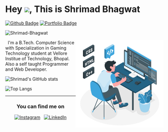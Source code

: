 # Hey <img src="https://raw.githubusercontent.com/MartinHeinz/MartinHeinz/master/wave.gif" width="30px">, This is Shrimad Bhagwat




[![Github Badge](https://img.shields.io/badge/Shrimad-Bhagwat-grey?style=flat&logo=github&logoColor=white&link=https://github.com/Shrimad-Bhagwat/)](https://www.github.com/Shrimad-Bhagwat/) [![Portfolio Badge](https://img.shields.io/badge/portfolio-web-blue?style=flat&link=https://shrimad-bhagwat.github.io/Portfolio//)](https://shrimad-bhagwat.github.io/Portfolio//) 
<p align=left> <img src=https://komarev.com/ghpvc/?username=Shrimad-Bhagwat alt=Shrimad-Bhagwat /> </p>


<img align="right" width="280" src="https://github.com/Shrimad-Bhagwat/Shrimad-Bhagwat/blob/main/assets/programmer-illustration.svg" alt="illustration" />

<p>  &nbsp; I'm a B.Tech. Computer Science with Specialization in Gaming Technology student at Vellore Institue of Technology, Bhopal.
<br> Also a self taught Programmer and Web Developer.</p>

![Shrimad's GitHub stats](https://github-readme-stats.vercel.app/api?username=Shrimad-Bhagwat&theme=dark&show_icons=true&border_radius=10)

<!-- <span align=right>[![GitHub Streak](http://github-readme-streak-stats.herokuapp.com?user=Shrimad-Bhagwat&theme=dark&border_radius=100)](https://git.io/streak-stats)</span> -->

<span align=left>![Top Langs](https://github-readme-stats.vercel.app/api/top-langs/?username=Shrimad-Bhagwat&theme=dark&layout=compact&border_radius=10)</span>



---
<!-- Actual text -->
<span align=center>
  
### You can find me on
  
[![Instagram][1.2]][1]    &nbsp; [![LinkedIn][2.2]][2]

 </apan>
<!-- Icons -->

[1.2]: https://image.flaticon.com/icons/png/32/174/174855.png
[2.2]: https://image.flaticon.com/icons/png/32/174/174857.png

<!-- Links to your social media accounts -->

[1]: https://www.instagram.com/shrimad.bhagwat/
[2]: https://www.linkedin.com/in/shrimad-bhagwat-a7a879201/
